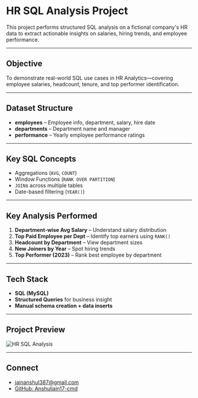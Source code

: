 # HR SQL Analysis Project

This project performs structured SQL analysis on a fictional company's HR data to extract actionable insights on salaries, hiring trends, and employee performance.

---

## Objective

To demonstrate real-world SQL use cases in HR Analytics—covering employee salaries, headcount, tenure, and top performer identification.

---

## Dataset Structure

- **employees** – Employee info, department, salary, hire date
- **departments** – Department name and manager
- **performance** – Yearly employee performance ratings

---

## Key SQL Concepts

- Aggregations (`AVG`, `COUNT`)
- Window Functions (`RANK OVER PARTITION`)
- `JOIN`s across multiple tables
- Date-based filtering (`YEAR()`)

---

## Key Analysis Performed

1. **Department-wise Avg Salary** – Understand salary distribution  
2. **Top Paid Employee per Dept** – Identify top earners using `RANK()`  
3. **Headcount by Department** – View department sizes  
4. **New Joiners by Year** – Spot hiring trends  
5. **Top Performer (2023)** – Rank best employee by department

---

## Tech Stack

- **SQL (MySQL)**
- **Structured Queries** for business insight
- **Manual schema creation + data inserts**

---

## Project Preview

![HR SQL Analysis](images/hr_sql_analysis.jpg)

---

## Connect

-  jainanshul387@gmail.com  
-  [GitHub: Anshuljain17-cmd](https://github.com/Anshuljain17-cmd)
